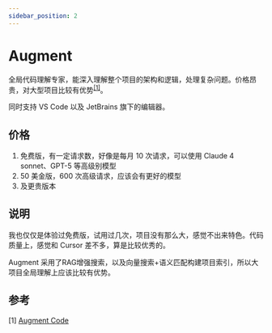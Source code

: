 ```yaml
---
sidebar_position: 2
---
```


# Augment

全局代码理解专家，能深入理解整个项目的架构和逻辑，处理复杂问题。价格昂贵，对大型项目比较有优势<sup>[[1]](#参考)</sup>。

同时支持 VS Code 以及 JetBrains 旗下的编辑器。

## 价格

1. 免费版，有一定请求数，好像是每月 10 次请求，可以使用 Claude 4 sonnet、GPT-5 等高级别模型
2. 50 美金版，600 次高级请求，应该会有更好的模型
3. 及更贵版本

## 说明

我也仅仅是体验过免费版，试用过几次，项目没有那么大，感觉不出来特色。代码质量上，感觉和 Cursor 差不多，算是比较优秀的。

Augment 采用了RAG增强搜索，以及向量搜索+语义匹配构建项目索引，所以大项目全局理解上应该比较有优势。

## 参考

[1]&nbsp;[Augment Code](https://www.augmentcode.com)
